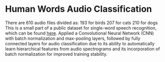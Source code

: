 # Human Words Audio Classification
There are 610 audio files divided as:
193 for birds
207 for cats
210 for dogs
This is a small part of a public dataset for single-word speech recognition, which can be found [here](https://www.kaggle.com/datasets/warcoder/cats-vs-dogs-vs-birds-audio-classification).
Applied a Convolutional Neural Network (CNN) with batch normalization and max-pooling layers, followed by fully connected layers for audio classification due to its ability to automatically learn hierarchical features from audio spectrograms and its incorporation of batch normalization for improved training stability.
